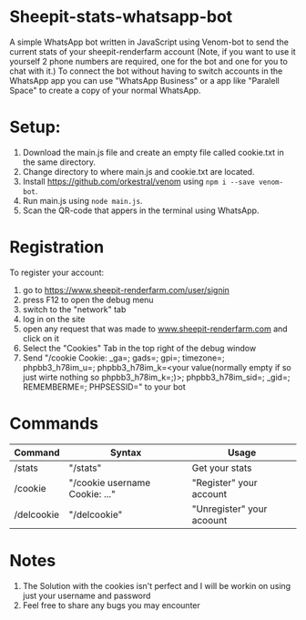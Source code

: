 # Sheepit-stats-whatsapp-bot
A simple WhatsApp bot written in JavaScript using Venom-bot to send the current stats of your sheepit-renderfarm account (Note, if you want to use it yourself 2 phone numbers are required, one for the bot and one for you to chat with it.) To connect the bot without having to switch accounts in the WhatsApp app you can use "WhatsApp Business" or a app like "Paralell Space" to create a copy of your normal WhatsApp.

# Setup:
1. Download the main.js file and create an empty file called cookie.txt in the same directory.
2. Change directory to where main.js and cookie.txt are located.
3. Install https://github.com/orkestral/venom using ` npm i --save venom-bot `.
4. Run main.js using ` node main.js `.
5. Scan the QR-code that appers in the terminal using WhatsApp.

# Registration

To register your account:
1. go to https://www.sheepit-renderfarm.com/user/signin 
2. press F12 to open the debug menu
3. switch to the "network" tab
4. log in on the site
5. open any request that was made to www.sheepit-renderfarm.com and click on it
6. Select the "Cookies" Tab in the top right of the debug window
7. Send "/cookie Cookie: _ga=<your value>; gads=<your value>; gpi=<your value>; timezone=<your value>; phpbb3_h78im_u=<your value>; phpbb3_h78im_k=<your value(normally empty if so just wirte nothing so phpbb3_h78im_k=;)>; phpbb3_h78im_sid=<your value>; _gid=<your value>; REMEMBERME=<your value>; PHPSESSID=<your value>" to your bot

# Commands

|  Command  |  Syntax   | Usage |
| ----------| ----------|------ |
|  /stats  |  "/stats" |Get your stats  |
| /cookie  | "/cookie username Cookie: ..."  | "Register" your account |
|/delcookie| "/delcookie" | "Unregister" your acoount |

# Notes

1. The Solution with the cookies isn't perfect and I will be workin on using just your username and password
2. Feel free to share any bugs you may encounter
